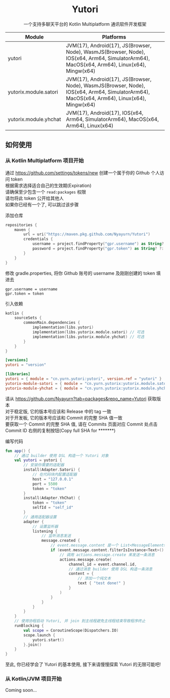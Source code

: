 <div align="center">

# Yutori

一个支持多聊天平台的 Kotlin Multiplatform 通讯软件开发框架

| Module                | Platforms                                                                                                                                  |
|-----------------------|--------------------------------------------------------------------------------------------------------------------------------------------|
| yutori                | JVM(17), Android(17), JS(Browser, Node), WasmJS(Browser, Node), IOS(x64, Arm64, SimulatorArm64), MacOS(x64, Arm64), Linux(x64), Mingw(x64) |
| yutorix.module.satori | JVM(17), Android(17), JS(Browser, Node), WasmJS(Browser, Node), IOS(x64, Arm64, SimulatorArm64), MacOS(x64, Arm64), Linux(x64), Mingw(x64) |
| yutorix.module.yhchat | JVM(17), Android(17), IOS(x64, Arm64, SimulatorArm64), MacOS(x64, Arm64), Linux(x64)                                                       |

</div>

## 如何使用

### 从 Kotlin Multiplatform 项目开始

通过 https://github.com/settings/tokens/new 创建一个属于你的 Github 个人访问 token<br>
根据需求选择适合自己的生效期(Expiration)<br>
请确保至少包含一个 `read:packages` 权限<br>
请勿将此 token 公开给其他人<br>
如果你已经有一个了, 可以跳过该步骤

添加仓库

```kotlin
repositories {
    maven {
        url = uri("https://maven.pkg.github.com/Nyayurn/Yutori")
        credentials {
            username = project.findProperty("gpr.username") as String? ?: System.getenv("USERNAME")
            password = project.findProperty("gpr.token") as String? ?: System.getenv("TOKEN")
        }
    }
}
```

修改 gradle.properties, 将你 Github 账号的 username 及刚刚创建的 token 填进去

```properties
gpr.username = username
gpr.token = token
```

引入依赖

```kotlin
kotlin {
    sourceSets {
        commonMain.dependencies {
            implementation(libs.yutori)
            implementation(libs.yutorix.module.satori) // 可选
            implementation(libs.yutorix.module.yhchat) // 可选
        }
    }
}
```

```toml
[versions]
yutori = "version"

[libraries]
yutori = { module = "cn.yurn.yutori:yutori", version.ref = "yutori" }
yutorix-module-satori = { module = "cn.yurn.yutorix:yutorix.module.satori", version.ref = "yutori" }
yutorix-module-yhchat = { module = "cn.yurn.yutorix:yutorix.module.yhchat", version.ref = "yutori" }
```

请从 https://github.com/Nyayurn?tab=packages&repo_name=Yutori 获取版本<br>
对于稳定版, 它的版本号应该和 Release 中的 tag 一致<br>
对于开发板, 它的版本号应该和 Commit 的完整 SHA 值一致<br>
要获取一个 Commit 的完整 SHA 值, 请在 Commits 页面对应 Commit 处点击 Commit ID 右侧的复制按钮(Copy full SHA for *******)

编写代码

```kotlin
fun app() {
    // 通过 builder 使用 DSL 构造一个 Yutori 对象
    val yutori = yutori {
        // 安装你需要的适配器
        install(Adapter.Satori) {
            // 在代码块内配置适配器
            host = "127.0.0.1"
            port = 5500
            token = "token"
        }
        install(Adapter.YhChat) {
            token = "token"
            selfId = "self_id"
        }
        // 通用适配器设置
        adapter {
            // 设置监听器
            listening {
                // 监听消息发送
                message.created {
                    // event.message.content 是一个 List<MessageElement> 对象, 通过过滤获得所有纯文本并拼接成字符串
                    if (event.message.content.filterIsInstance<Text>().joinToString("") { it.text } == "test") {
                        // 调用 actions.message.create 来发送一条消息
                        actions.message.create(
                            channel_id = event.channel.id,
                            // 通过消息 builder 使用 DSL 构造一条消息
                            content = {
                                // 添加一个纯文本
                                text { "test done!" }
                            }
                        )
                    }
                }
            }
        }
    }
    // 使用协程启动 Yutori, 并 join 到主线程避免主线程结束导致程序终止
    runBlocking {
        val scope = CoroutineScope(Dispatchers.IO)
        scope.launch {
            yutori.start()
        }.join()
    }
}
```

至此, 你已经学会了 Yutori 的基本使用, 接下来请慢慢探索 Yutori 的无限可能吧!

### 从 Kotlin/JVM 项目开始

Coming soon...